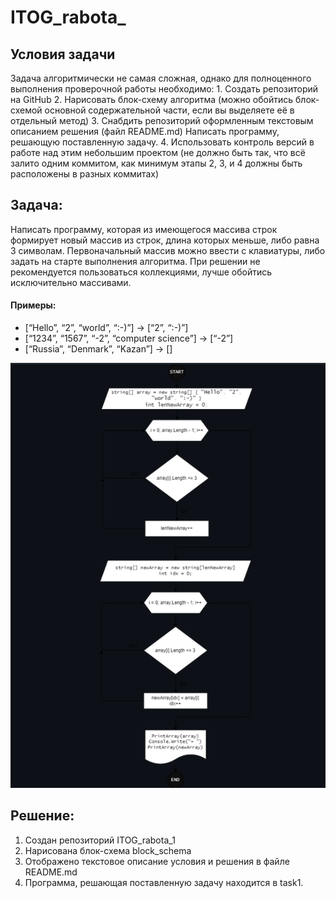 # ITOG_rabota_
## Условия задачи
Задача алгоритмически не самая сложная, однако для полноценного выполнения проверочной работы необходимо:
    1. Создать репозиторий на GitHub
    2. Нарисовать блок-схему алгоритма (можно обойтись блок-схемой основной содержательной части, если вы выделяете её в отдельный метод)
    3. Снабдить репозиторий оформленным текстовым описанием решения (файл README.md)
    Написать программу, решающую поставленную задачу.
    4. Использовать контроль версий в работе над этим небольшим проектом (не должно быть так, что всё залито одним коммитом, как минимум этапы 2, 3, и 4 должны быть расположены в разных коммитах)

## Задача:
Написать программу, которая из имеющегося массива строк формирует новый массив из строк, длина которых меньше, либо равна 3 символам.
Первоначальный массив можно ввести с клавиатуры, либо задать на старте выполнения алгоритма. При решении не рекомендуется пользоваться коллекциями, лучше обойтись исключительно массивами.
#### Примеры:
- [“Hello”, “2”, “world”, “:-)”] → [“2”, “:-)”]
- [“1234”, “1567”, “-2”, “computer science”] → [“-2”]
- [“Russia”, “Denmark”, “Kazan”] → []

![Alt-текст](block_schema.png)

## Решение:
1.	Создан репозиторий ITOG_rabota_1
2.	Нарисована блок-схема block_schema
3.	Отображено текстовое описание условия и решения в файле README.md
4.	Программа, решающая поставленную задачу находится в task1.